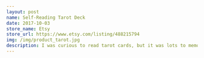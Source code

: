 ```yaml
---
layout: post
name: Self-Reading Tarot Deck
date: 2017-10-03
store_name: Etsy
store_url: https://www.etsy.com/listing/488215794
img: /img/product_tarot.jpg
description: I was curious to read tarot cards, but it was lots to memorize up front just to do a reading. I made this deck and spreads to be self-reading. All you have to do is lay down the cards and read what's on them. So much fun at parties!
---
```

